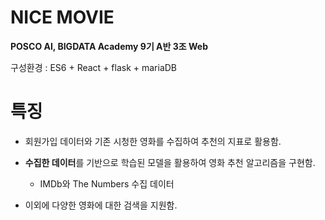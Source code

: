 # NICE MOVIE

**POSCO AI, BIGDATA Academy 9기 A반 3조 Web**

구성환경 : ES6 + React + flask + mariaDB

# 특징

- 회원가입 데이터와 기존 시청한 영화를 수집하여 추천의 지표로 활용함.

- **수집한 데이터**를 기반으로 학습된 모델을 활용하여 영화 추천 알고리즘을 구현함.

  - IMDb와 The Numbers 수집 데이터

- 이외에 다양한 영화에 대한 검색을 지원함.
